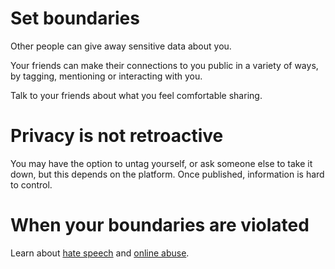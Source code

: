 [Title]: # (What others share)
[Order]: # (6)

# Set boundaries

Other people can give away sensitive data about you.  

Your friends can make their connections to you public in a variety of ways, by tagging, mentioning or interacting with you.

Talk to your friends about what you feel comfortable sharing.

# Privacy is not retroactive

You may have the option to untag yourself, or ask someone else to take it down, but this depends on the platform. Once published, information is hard to control. 

# When your boundaries are violated

Learn about [hate speech](umbrella://lesson/social-media/1) and [online abuse](umbrella://lesson/social-media/2).
